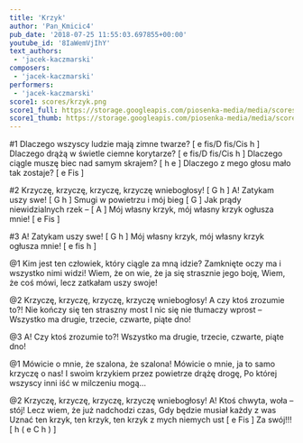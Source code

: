 ```yaml
---
title: 'Krzyk'
author: 'Pan_Kmicic4'
pub_date: '2018-07-25 11:55:03.697855+00:00'
youtube_id: '8IaWemVjIhY'
text_authors:
 - 'jacek-kaczmarski'
composers:
 - 'jacek-kaczmarski'
performers:
 - 'jacek-kaczmarski'
score1: scores/krzyk.png
score1_full: https://storage.googleapis.com/piosenka-media/media/scores/krzyk.png
score1_thumb: https://storage.googleapis.com/piosenka-media/media/scores/krzyk.png.180x0_q85_upscale.png
---
```


#1
Dlaczego wszyscy ludzie mają zimne twarze? [ e fis/D fis/Cis h ]
Dlaczego drążą w świetle ciemne korytarze? [ e fis/D fis/Cis h ]
Dlaczego ciągle muszę biec nad samym skrajem? [ h e ]
Dlaczego z mego głosu mało tak zostaje? [ e Fis ]

#2
Krzyczę, krzyczę, krzyczę, krzyczę wniebogłosy! [ G h ]
A! Zatykam uszy swe! [ G h ]
Smugi w powietrzu i mój bieg [ G ]
Jak prądy niewidzialnych rzek – [ A ]
Mój własny krzyk, mój własny krzyk ogłusza mnie! [ e Fis ]

#3
A! Zatykam uszy swe! [ G h ] 
Mój własny krzyk, mój własny krzyk ogłusza mnie! [ e fis h ]

@1
Kim jest ten człowiek, który ciągle za mną idzie?
Zamknięte oczy ma i wszystko nimi widzi!
Wiem, że on wie, że ja się strasznie jego boję,
Wiem, że coś mówi, lecz zatkałam uszy swoje!

@2
Krzyczę, krzyczę, krzyczę, krzyczę wniebogłosy!
A czy ktoś zrozumie to?!
Nie kończy się ten straszny most
I nic się nie tłumaczy wprost –
Wszystko ma drugie, trzecie, czwarte, piąte dno!

@3
A! Czy ktoś zrozumie to?!
Wszystko ma drugie, trzecie, czwarte, piąte dno!

@1
Mówicie o mnie, że szalona, że szalona!
Mówicie o mnie, ja to samo krzyczę o nas!
I swoim krzykiem przez powietrze drążę drogę,
Po której wszyscy inni iść w milczeniu mogą…

@2
Krzyczę, krzyczę, krzyczę, krzyczę wniebogłosy!
A! Ktoś chwyta, woła – stój!
Lecz wiem, że już nadchodzi czas,
Gdy będzie musiał każdy z was
Uznać ten krzyk, ten krzyk, ten krzyk z mych niemych ust [ e Fis ]
Za swój!!! [ h ( e C h ) ]